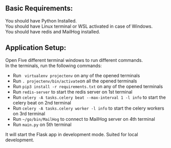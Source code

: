 ## Basic Requirements: 
You should have Python Installed.  
You should have Linux terminal or WSL activated in case of Windows.  
You should have redis and MailHog installed.  

## Application Setup:
Open Five different terminal windows to run different commands.  
In the terminals, run the following commands:
   * Run ` virtualenv projectenv` on any of the opened terminals
   * Run `. projectenv/bin/activate`on all the opened terminals
* Run `pip3 install -r requirements.txt` on any of the opened terminals
* Run `redis-server` to start the redis server on 1st terminal
* Run `celery -A tasks.celery beat --max-interval 1 -l info` to start the celery beat on 2nd terminal
* Run `celery -A tasks.celery worker -l info` to start the celery workers on 3rd terminal
* Run `~/go/bin/MailHog` to connect to MailHog server on 4th terminal
* Run  `main.py` on 5th terminal  

It will start the Flask app in development mode. Suited for local development.
    
